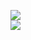 [![](https://img.shields.io/badge/Made%20With-Github%20Spray-lightgrey.svg?style=for-the-badge&logo=github)](https://github.com/Annihil/github-spray#20470)  
[![](https://i.imgur.com/2DrTn0Z.gif)](https://github.com/Annihil/github-spray)